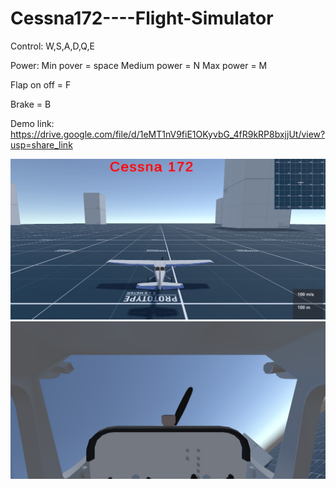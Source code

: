 # Cessna172----Flight-Simulator
Control:
W,S,A,D,Q,E

Power:
Min pover = space 
Medium power = N
Max power = M

Flap on off = F

Brake = B

Demo link:
https://drive.google.com/file/d/1eMT1nV9fiE1OKyvbG_4fR9kRP8bxjjUt/view?usp=share_link

![alt text](https://github.com/FIRAT44/Cessna172----Flight-Simulator/blob/main/ScreenShoots/cessna172-1.jpg)
![alt text](https://github.com/FIRAT44/Cessna172----Flight-Simulator/blob/main/ScreenShoots/cessna172-2.jpg)
